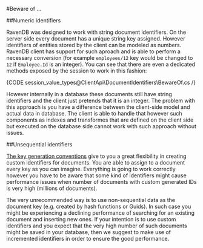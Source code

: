﻿#Beware of ...

##Numeric identifiers

RavenDB was designed to work with string document identifiers. On the server side every document has a unique string key assigned. However identifiers of entities stored 
by the client can be modeled as numbers. RavenDB client has support for such aproach and is able to perform a necessary conversion 
(for example `employees/12` key would be changed to `12` if `Employee.Id` is an integer). You can see that there are even a dedicated methods exposed by the session
to work in this fashion:

{CODE session_value_types@ClientApi\DocumentIdentifiers\BewareOf.cs /}

However internally in a database these documents still have string identifiers and the client just pretends that it is an integer. The problem with this approach is
you have a difference between the client-side model and actual data in database. The client is able to handle that however such components as indexes and transformes
that are defined on the client side but executed on the database side cannot work with such approach without issues. 

##Unsequential identifiers

[The key generation conventions]() give to you a great flexibility in creating custom identifiers for documents. You are able to assign to a document every key as you can imagine. 
Everything is going to work correctly however you have to be aware that some kind of identifiers might cause performance issues when number of documents with 
custom generated IDs is very high (millions of documents).

The very unrecommended way is to use non-sequential data as the document key (e.g. created by hash functions or Guids). In such case you might be experiencing a declining 
performance of searching for an existing document and inserting new ones. If your intention is to use custom identifiers and you expect that the very high number 
of such documents might be saved in your database, then we suggest to make use of incremented identifiers in order to ensure the good performance.
